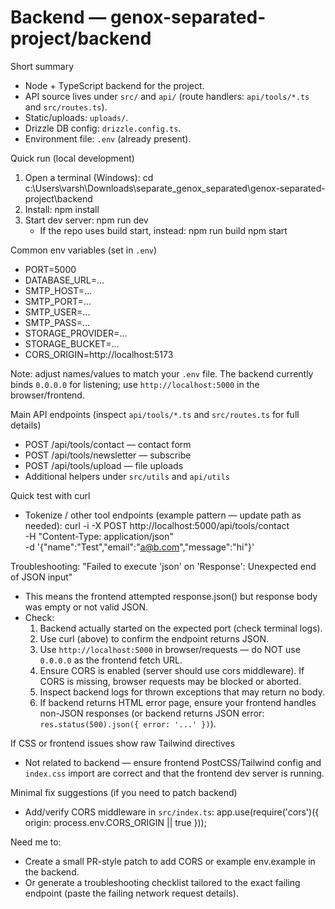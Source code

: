 # Backend — genox-separated-project/backend

Short summary
- Node + TypeScript backend for the project.
- API source lives under `src/` and `api/` (route handlers: `api/tools/*.ts` and `src/routes.ts`).
- Static/uploads: `uploads/`.
- Drizzle DB config: `drizzle.config.ts`.
- Environment file: `.env` (already present).

Quick run (local development)
1. Open a terminal (Windows):
   cd c:\Users\varsh\Downloads\separate_genox_separated\genox-separated-project\backend
2. Install:
   npm install
3. Start dev server:
   npm run dev
   - If the repo uses build start, instead:
     npm run build
     npm start

Common env variables (set in `.env`)
- PORT=5000
- DATABASE_URL=...
- SMTP_HOST=...
- SMTP_PORT=...
- SMTP_USER=...
- SMTP_PASS=...
- STORAGE_PROVIDER=...
- STORAGE_BUCKET=...
- CORS_ORIGIN=http://localhost:5173

Note: adjust names/values to match your `.env` file. The backend currently binds `0.0.0.0` for listening; use `http://localhost:5000` in the browser/frontend.

Main API endpoints (inspect `api/tools/*.ts` and `src/routes.ts` for full details)
- POST /api/tools/contact      — contact form
- POST /api/tools/newsletter   — subscribe
- POST /api/tools/upload       — file uploads
- Additional helpers under `src/utils` and `api/utils`

Quick test with curl
- Tokenize / other tool endpoints (example pattern — update path as needed):
  curl -i -X POST http://localhost:5000/api/tools/contact \
    -H "Content-Type: application/json" \
    -d '{"name":"Test","email":"a@b.com","message":"hi"}'

Troubleshooting: "Failed to execute 'json' on 'Response': Unexpected end of JSON input"
- This means the frontend attempted response.json() but response body was empty or not valid JSON.
- Check:
  1. Backend actually started on the expected port (check terminal logs).
  2. Use curl (above) to confirm the endpoint returns JSON.
  3. Use `http://localhost:5000` in browser/requests — do NOT use `0.0.0.0` as the frontend fetch URL.
  4. Ensure CORS is enabled (server should use cors middleware). If CORS is missing, browser requests may be blocked or aborted.
  5. Inspect backend logs for thrown exceptions that may return no body.
  6. If backend returns HTML error page, ensure your frontend handles non-JSON responses (or backend returns JSON error: `res.status(500).json({ error: '...' })`).

If CSS or frontend issues show raw Tailwind directives
- Not related to backend — ensure frontend PostCSS/Tailwind config and `index.css` import are correct and that the frontend dev server is running.

Minimal fix suggestions (if you need to patch backend)
- Add/verify CORS middleware in `src/index.ts`:
  app.use(require('cors')({ origin: process.env.CORS_ORIGIN || true }));

Need me to:
- Create a small PR-style patch to add CORS or example env.example in the backend.
- Or generate a troubleshooting checklist tailored to the exact failing endpoint (paste the failing network request details).